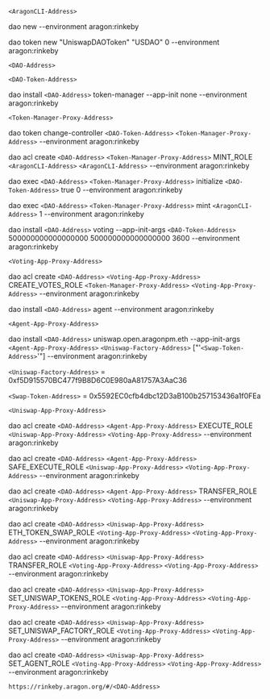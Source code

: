 `<AragonCLI-Address>`

dao new --environment aragon:rinkeby

dao token new "UniswapDAOToken" "USDAO" 0 --environment aragon:rinkeby

`<DAO-Address>`

`<DAO-Token-Address>`

dao install `<DAO-Address>` token-manager --app-init none --environment aragon:rinkeby

`<Token-Manager-Proxy-Address>`

dao token change-controller `<DAO-Token-Address>` `<Token-Manager-Proxy-Address>` --environment aragon:rinkeby

dao acl create `<DAO-Address>` `<Token-Manager-Proxy-Address>` MINT_ROLE `<AragonCLI-Address>` `<AragonCLI-Address>` --environment aragon:rinkeby

dao exec `<DAO-Address>` `<Token-Manager-Proxy-Address>` initialize `<DAO-Token-Address>` true 0 --environment aragon:rinkeby

dao exec `<DAO-Address>` `<Token-Manager-Proxy-Address>` mint `<AragonCLI-Address>` 1 --environment aragon:rinkeby

dao install `<DAO-Address>` voting --app-init-args `<DAO-Token-Address>` 500000000000000000 500000000000000000 3600 --environment aragon:rinkeby

`<Voting-App-Proxy-Address>`

dao acl create `<DAO-Address>` `<Voting-App-Proxy-Address>` CREATE_VOTES_ROLE `<Token-Manager-Proxy-Address>` `<Voting-App-Proxy-Address>` --environment aragon:rinkeby

dao install `<DAO-Address>` agent --environment aragon:rinkeby

`<Agent-App-Proxy-Address>`

dao install `<DAO-Address>` uniswap.open.aragonpm.eth --app-init-args `<Agent-App-Proxy-Address>` `<Uniswap-Factory-Address>` ["'`<Swap-Token-Address>`'"] --environment aragon:rinkeby

`<Uniswap-Factory-Address>` = 0xf5D915570BC477f9B8D6C0E980aA81757A3AaC36

`<Swap-Token-Address>` = 0x5592EC0cfb4dbc12D3aB100b257153436a1f0FEa

`<Uniswap-App-Proxy-Address>`

dao acl create `<DAO-Address>` `<Agent-App-Proxy-Address>` EXECUTE_ROLE `<Uniswap-App-Proxy-Address>` `<Voting-App-Proxy-Address>` --environment aragon:rinkeby

dao acl create `<DAO-Address>` `<Agent-App-Proxy-Address>` SAFE_EXECUTE_ROLE `<Uniswap-App-Proxy-Address>` `<Voting-App-Proxy-Address>` --environment aragon:rinkeby

dao acl create `<DAO-Address>` `<Agent-App-Proxy-Address>` TRANSFER_ROLE `<Uniswap-App-Proxy-Address>` `<Voting-App-Proxy-Address>` --environment aragon:rinkeby

dao acl create `<DAO-Address>` `<Uniswap-App-Proxy-Address>` ETH_TOKEN_SWAP_ROLE `<Voting-App-Proxy-Address>` `<Voting-App-Proxy-Address>` --environment aragon:rinkeby

dao acl create `<DAO-Address>` `<Uniswap-App-Proxy-Address>` TRANSFER_ROLE `<Voting-App-Proxy-Address>` `<Voting-App-Proxy-Address>` --environment aragon:rinkeby

dao acl create `<DAO-Address>` `<Uniswap-App-Proxy-Address>` SET_UNISWAP_TOKENS_ROLE `<Voting-App-Proxy-Address>` `<Voting-App-Proxy-Address>` --environment aragon:rinkeby

dao acl create `<DAO-Address>` `<Uniswap-App-Proxy-Address>` SET_UNISWAP_FACTORY_ROLE `<Voting-App-Proxy-Address>` `<Voting-App-Proxy-Address>` --environment aragon:rinkeby

dao acl create `<DAO-Address>` `<Uniswap-App-Proxy-Address>` SET_AGENT_ROLE `<Voting-App-Proxy-Address>` `<Voting-App-Proxy-Address>` --environment aragon:rinkeby

`https://rinkeby.aragon.org/#/<DAO-Address>`
